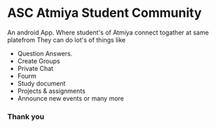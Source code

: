 
# ASC Atmiya Student Community

An android App. Where student's of Atmiya connect togather at same platefrom
They can do lot's of things like 
- Question Answers.
- Create Groups
- Private Chat
- Fourm
- Study document
- Projects & assignments
- Announce new events or many more

### Thank you

